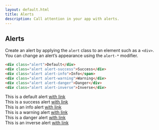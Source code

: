 ```yaml
---
layout: default.html
title: Alerts
description: Call attention in your app with alerts.
---
```


## Alerts

Create an alert by applying the `alert` class to an element such as a `<div>`. You can change an alert’s appearance using the `alert-*` modifier.

```html
<div class="alert">Default</div>
<div class="alert alert-success">Success</div>
<div class="alert alert-info">Info</span>
<div class="alert alert-warning">Warning</div>
<div class="alert alert-danger">Danger</div>
<div class="alert alert-inverse">Inverse</div>
```

<div class="alert">This is a default alert <a href="#">with link</a></div>
<div class="alert alert-success">This is a success alert <a href="#">with link</a></div>
<div class="alert alert-info">This is an info alert <a href="#">with link</a></div>
<div class="alert alert-warning">This is a warning alert <a href="#">with link</a></div>
<div class="alert alert-danger">This is a danger alert <a href="#">with link</a></div>
<div class="alert alert-inverse">This is an inverse alert <a href="#">with link</a></div>
